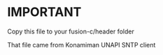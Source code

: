 # IMPORTANT

Copy this file to your fusion-c/header folder

That file came from Konamiman UNAPI SNTP client
